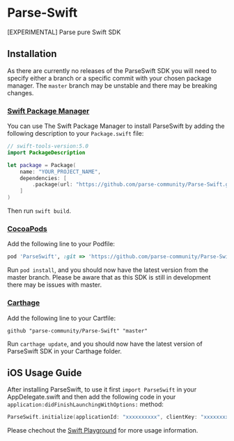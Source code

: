 # Parse-Swift
[EXPERIMENTAL] Parse pure Swift SDK

## Installation

As there are currently no releases of the ParseSwift SDK you will need to specify either a branch or a specific commit with your chosen package manager. The `master` branch may be unstable and there may be breaking changes.

### [Swift Package Manager](https://swift.org/package-manager/)

You can use The Swift Package Manager to install ParseSwift by adding the following description to your `Package.swift` file:

```swift
// swift-tools-version:5.0
import PackageDescription

let package = Package(
    name: "YOUR_PROJECT_NAME",
    dependencies: [
        .package(url: "https://github.com/parse-community/Parse-Swift.git", .branch("master")"),
    ]
)
```
Then run `swift build`.

### [CocoaPods](https://cocoapods.org)

Add the following line to your Podfile:
```ruby
pod 'ParseSwift', :git => 'https://github.com/parse-community/Parse-Swift', :branch => 'master'
```

Run `pod install`, and you should now have the latest version from the master branch. Please be aware that as this SDK is still in development there may be issues with master.

### [Carthage](https://github.com/carthage/carthage)

Add the following line to your Cartfile:
```
github "parse-community/Parse-Swift" "master"
```
Run `carthage update`, and you should now have the latest version of ParseSwift SDK in your Carthage folder.

## iOS Usage Guide

After installing ParseSwift, to use it first `import ParseSwift` in your AppDelegate.swift and then add the following code in your `application:didFinishLaunchingWithOptions:` method:
```swift
ParseSwift.initialize(applicationId: "xxxxxxxxxx", clientKey: "xxxxxxxxxx", serverURL: URL(string: "https://example.com")!)
```
Please chechout the [Swift Playground]() for more usage information.
